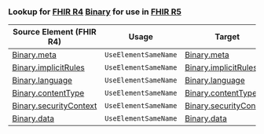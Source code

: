 ### Lookup for [FHIR R4](https://hl7.org/fhir/R4/) [Binary](https://hl7.org/fhir/R4/Binary.html) for use in [FHIR R5](https://hl7.org/fhir/R5/)

| Source Element (FHIR R4) | Usage | Target |
| -------------- | ----- | ------ |
| [Binary.meta](https://hl7.org/fhir/R4/Binary.html#resource) | `UseElementSameName` | [Binary.meta](https://hl7.org/fhir/R5/Binary.html#resource) |
| [Binary.implicitRules](https://hl7.org/fhir/R4/Binary.html#resource) | `UseElementSameName` | [Binary.implicitRules](https://hl7.org/fhir/R5/Binary.html#resource) |
| [Binary.language](https://hl7.org/fhir/R4/Binary.html#resource) | `UseElementSameName` | [Binary.language](https://hl7.org/fhir/R5/Binary.html#resource) |
| [Binary.contentType](https://hl7.org/fhir/R4/Binary.html#resource) | `UseElementSameName` | [Binary.contentType](https://hl7.org/fhir/R5/Binary.html#resource) |
| [Binary.securityContext](https://hl7.org/fhir/R4/Binary.html#resource) | `UseElementSameName` | [Binary.securityContext](https://hl7.org/fhir/R5/Binary.html#resource) |
| [Binary.data](https://hl7.org/fhir/R4/Binary.html#resource) | `UseElementSameName` | [Binary.data](https://hl7.org/fhir/R5/Binary.html#resource) |
